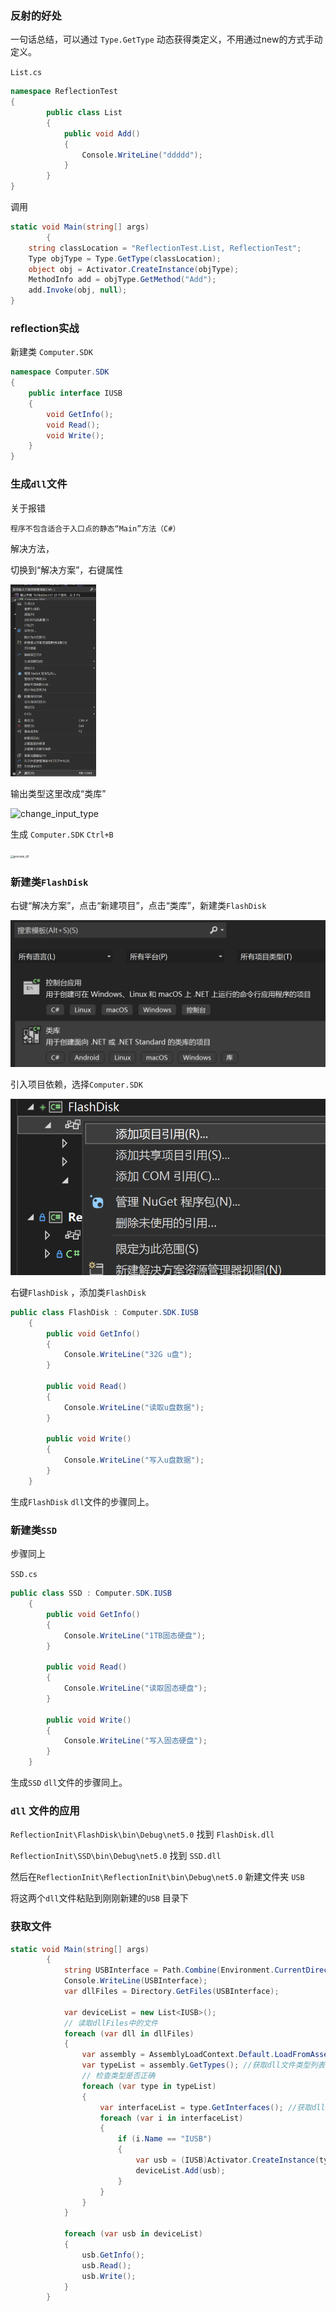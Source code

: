 ### 反射的好处

一句话总结，可以通过 `Type.GetType` 动态获得类定义，不用通过new的方式手动定义。

`List.cs`

```c#
namespace ReflectionTest
{
        public class List
        {
            public void Add()
            {
                Console.WriteLine("ddddd");
            }
        }
}
```

调用

```c#
static void Main(string[] args)
        {
    string classLocation = "ReflectionTest.List, ReflectionTest";
    Type objType = Type.GetType(classLocation);
    object obj = Activator.CreateInstance(objType);
    MethodInfo add = objType.GetMethod("Add");
    add.Invoke(obj, null);
}
```



### reflection实战

新建类 `Computer.SDK`

```c#
namespace Computer.SDK
{
    public interface IUSB
    {
        void GetInfo();
        void Read();
        void Write();
    }
}
```



### 生成`dll`文件

关于报错 

```
程序不包含适合于入口点的静态“Main”方法（C#）
```

解决方法，

切换到“解决方案”，右键属性

<img src="..\image\Reflection\property.png" alt="property" style="zoom:30%;" />



输出类型这里改成“类库”

![change_input_type](D:\00工作笔记\csharp_note\image\Reflection\change_input_type.png)



生成  `Computer.SDK` `Ctrl+B`

<img src="D:\00工作笔记\csharp_note\image\Reflection\generate_dll.png" alt="generate_dll" style="zoom:30%;" />



### 新建类`FlashDisk`

右键“解决方案”，点击“新建项目”，点击“类库”，新建类`FlashDisk` 

![add_class](..\image\Reflection\add_class.png)

引入项目依赖，选择`Computer.SDK`

![add_intro](..\image\Reflection\add_intro.png)

右键`FlashDisk` ，添加类`FlashDisk`

```c#
public class FlashDisk : Computer.SDK.IUSB
    {
        public void GetInfo()
        {
            Console.WriteLine("32G u盘");
        }

        public void Read()
        {
            Console.WriteLine("读取u盘数据");
        }

        public void Write()
        {
            Console.WriteLine("写入u盘数据");
        }
    }
```

生成`FlashDisk` `dll`文件的步骤同上。



### 新建类`SSD`

步骤同上

`SSD.cs`

```c#
public class SSD : Computer.SDK.IUSB
    {
        public void GetInfo()
        {
            Console.WriteLine("1TB固态硬盘");
        }

        public void Read()
        {
            Console.WriteLine("读取固态硬盘");
        }

        public void Write()
        {
            Console.WriteLine("写入固态硬盘");
        }
    }
```

生成`SSD` `dll`文件的步骤同上。



### `dll` 文件的应用

`ReflectionInit\FlashDisk\bin\Debug\net5.0` 找到 `FlashDisk.dll`

`ReflectionInit\SSD\bin\Debug\net5.0` 找到 `SSD.dll`

然后在`ReflectionInit\ReflectionInit\bin\Debug\net5.0` 新建文件夹 `USB` 

将这两个`dll`文件粘贴到刚刚新建的`USB` 目录下



### 获取文件

```c#
static void Main(string[] args)
        {
            string USBInterface = Path.Combine(Environment.CurrentDirectory,"USB"); //获得USB文件夹路径
            Console.WriteLine(USBInterface);
            var dllFiles = Directory.GetFiles(USBInterface);

            var deviceList = new List<IUSB>();
            // 读取dllFiles中的文件
            foreach (var dll in dllFiles)
            {
                var assembly = AssemblyLoadContext.Default.LoadFromAssemblyPath(dll); // 获取dll文件
                var typeList = assembly.GetTypes(); //获取dll文件类型列表
                // 检查类型是否正确
                foreach (var type in typeList)
                {
                    var interfaceList = type.GetInterfaces(); //获取dll里各种类的接口
                    foreach (var i in interfaceList)
                    {
                        if (i.Name == "IUSB")
                        {
                            var usb = (IUSB)Activator.CreateInstance(type);
                            deviceList.Add(usb);
                        }
                    }
                }
            }

            foreach (var usb in deviceList)
            {
                usb.GetInfo();
                usb.Read();
                usb.Write();
            }
        }
```

